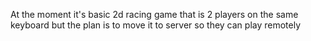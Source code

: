 At the moment it's basic 2d racing game that is 2 players on the same keyboard 
but the plan is to move it to server so they can play remotely

